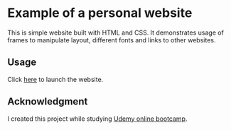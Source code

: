 # Example of a personal website

This is simple website built with HTML and CSS. It demonstrates usage of frames to manipulate layout, different fonts and links to other websites. 

## Usage

Click [here](https://nenalukic.github.io/my-funky-website/)  to launch the website.

## Acknowledgment

I created this project while studying [Udemy online bootcamp](https://www.udemy.com/course/the-complete-web-development-bootcamp/).

